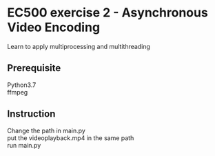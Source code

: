 # EC500 exercise 2 - Asynchronous Video Encoding
  Learn to apply multiprocessing and multithreading
## Prerequisite
  Python3.7  
  ffmpeg
## Instruction
  Change the path in main.py  
  put the videoplayback.mp4 in the same path  
  run main.py
